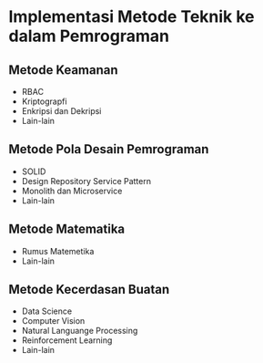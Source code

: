 # Implementasi Metode Teknik ke dalam Pemrograman

## Metode Keamanan
- RBAC
- Kriptograpfi
- Enkripsi dan Dekripsi
- Lain-lain

## Metode Pola Desain Pemrograman
- SOLID
- Design Repository Service Pattern
- Monolith dan Microservice
- Lain-lain

## Metode Matematika
- Rumus Matemetika
- Lain-lain

## Metode Kecerdasan Buatan
- Data Science
- Computer Vision
- Natural Languange Processing
- Reinforcement Learning
- Lain-lain
